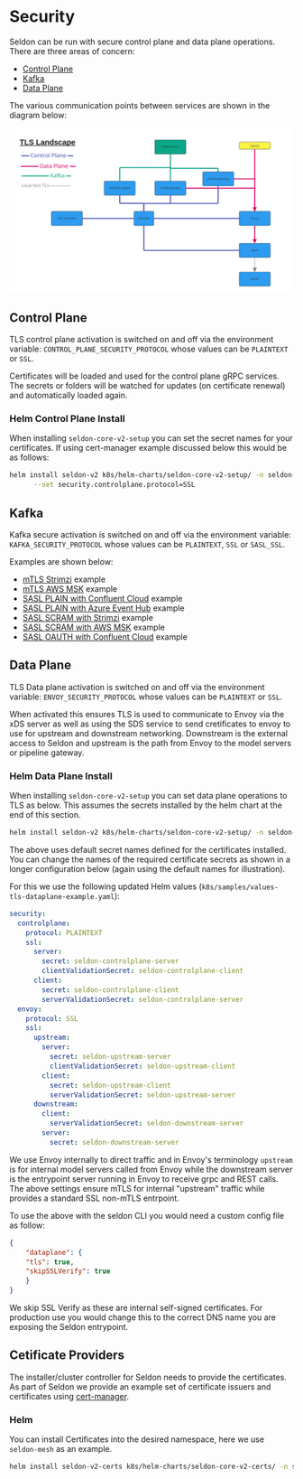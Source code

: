 # Security

Seldon can be run with secure control plane and data plane operations. There are three areas of concern:

* [Control Plane](#control-plane)
* [Kafka](#kafka)
* [Data Plane](#data-plane)

The various communication points between services are shown in the diagram below:

![networking](../../../images/networking.jpg)

## Control Plane

TLS control plane activation is switched on and off via the environment variable:
`CONTROL_PLANE_SECURITY_PROTOCOL` whose values can be `PLAINTEXT` or `SSL`.

Certificates will be loaded and used for the control plane gRPC services. The secrets or
folders will be watched for updates (on certificate renewal) and automatically loaded again.

### Helm Control Plane Install

When installing `seldon-core-v2-setup` you can set the secret names for your certificates. If
using cert-manager example discussed below this would be as follows:

```bash
helm install seldon-v2 k8s/helm-charts/seldon-core-v2-setup/ -n seldon-mesh \
      --set security.controlplane.protocol=SSL
```

## Kafka

Kafka secure activation is switched on and off via the environment variable:
`KAFKA_SECURITY_PROTOCOL` whose values can be `PLAINTEXT`, `SSL` or `SASL_SSL`.

Examples are shown below:

* [mTLS Strimzi](strimzi-mtls.md) example
* [mTLS AWS MSK](aws-msk-mtls.md) example
* [SASL PLAIN with Confluent Cloud](confluent-sasl.md) example
* [SASL PLAIN with Azure Event Hub](azure-event-hub-sasl.md) example
* [SASL SCRAM with Strimzi](strimzi-sasl.md) example
* [SASL SCRAM with AWS MSK](aws-msk-sasl.md) example
* [SASL OAUTH with Confluent Cloud](confluent-oauth.md) example

## Data Plane

TLS Data plane activation is switched on and off via the environment variable:
`ENVOY_SECURITY_PROTOCOL` whose values can be `PLAINTEXT` or `SSL`.

When activated this ensures TLS is used to communicate to Envoy via the xDS server as
well as using the SDS service to send cretificates to envoy to use for  upstream and
downstream networking. Downstream is the external access to Seldon and upstream is the
path from Envoy to the model servers or pipeline gateway.

### Helm Data Plane Install

When installing `seldon-core-v2-setup` you can set data plane operations to TLS as below.
This assumes the secrets installed by the helm chart at the end of this section.

```bash
helm install seldon-v2 k8s/helm-charts/seldon-core-v2-setup/ -n seldon-mesh --set security.envoy.protocol=SSL
```

The above uses default secret names defined for the certificates installed. You can change
the names of the required certificate secrets as shown in a longer configuration below (again
using the default names for illustration).

For this we use the following updated Helm values (`k8s/samples/values-tls-dataplane-example.yaml`):

```yaml
security:
  controlplane:
    protocol: PLAINTEXT
    ssl:
      server:
        secret: seldon-controlplane-server
        clientValidationSecret: seldon-controlplane-client
      client:
        secret: seldon-controlplane-client
        serverValidationSecret: seldon-controlplane-server
  envoy:
    protocol: SSL
    ssl:
      upstream:
        server:
          secret: seldon-upstream-server
          clientValidationSecret: seldon-upstream-client
        client:
          secret: seldon-upstream-client
          serverValidationSecret: seldon-upstream-server
      downstream:
        client:
          serverValidationSecret: seldon-downstream-server
        server:
          secret: seldon-downstream-server
```

We use Envoy internally to direct traffic and in Envoy's terminology `upstream` is for internal model servers called from Envoy while the downstream server is the entrypoint server running in Envoy to receive grpc and REST calls. The above settings ensure mTLS for internal "upstream" traffic while provides a standard SSL non-mTLS entrpoint.

To use the above with the seldon CLI you would need a custom config file as follow:

```json
{
    "dataplane": {
	"tls": true,
	"skipSSLVerify": true
    }
}

```

We skip SSL Verify as these are internal self-signed certificates. For production use you
would change this to the correct DNS name you are exposing the Seldon entrypoint.

## Cetificate Providers

The installer/cluster controller for Seldon needs to provide the certificates. As part of
Seldon we provide an example set of certificate issuers and certificates using [cert-manager](https://cert-manager.io/).

### Helm

You can install Certificates into the desired namespace, here we use `seldon-mesh` as an example.

```sh
helm install seldon-v2-certs k8s/helm-charts/seldon-core-v2-certs/ -n seldon-mesh
```
